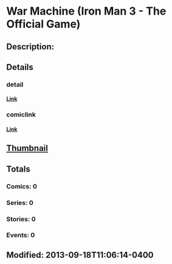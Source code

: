 # War Machine (Iron Man 3 - The Official Game)
## Description: 
## Details
### detail
#### [Link](http://marvel.com/characters/2520/war_machine?utm_campaign=apiRef&utm_source=225578a89fc76f3d20fbffda5d17a88d)
### comiclink
#### [Link](http://marvel.com/comics/characters/1017322/war_machine_iron_man_3_-_the_official_game?utm_campaign=apiRef&utm_source=225578a89fc76f3d20fbffda5d17a88d)
## [Thumbnail](http://i.annihil.us/u/prod/marvel/i/mg/3/80/5239c15d562d6.jpg)
## Totals
### Comics: 0
### Series: 0
### Stories: 0
### Events: 0
## Modified: 2013-09-18T11:06:14-0400